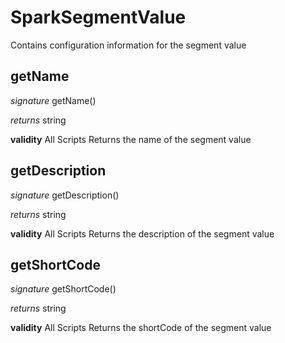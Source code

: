 # SparkSegmentValue

Contains configuration information for the segment value

## getName
_signature_ getName()</p>
_returns_ string</p>

<b>validity</b> All Scripts
Returns the name of the segment value
## getDescription
_signature_ getDescription()</p>
_returns_ string</p>

<b>validity</b> All Scripts
Returns the description of the segment value
## getShortCode
_signature_ getShortCode()</p>
_returns_ string</p>

<b>validity</b> All Scripts
Returns the shortCode of the segment value
